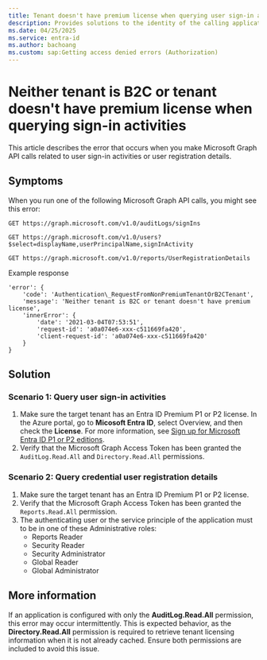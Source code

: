 ```yaml
---
title: Tenant doesn't have premium license when querying user sign-in activities using Microsoft Graph
description: Provides solutions to the identity of the calling application could not be established error when using Microsoft Graph.
ms.date: 04/25/2025
ms.service: entra-id
ms.author: bachoang
ms.custom: sap:Getting access denied errors (Authorization)
---
```


# Neither tenant is B2C or tenant doesn't have premium license when querying sign-in activities

This article describes the error that occurs when you make Microsoft Graph API calls related to user sign-in activities or user registration details.

## Symptoms

When you run one of the following Microsoft Graph API calls, you might see this error:

```http
GET https://graph.microsoft.com/v1.0/auditLogs/signIns

GET https://graph.microsoft.com/v1.0/users?$select=displayName,userPrincipalName,signInActivity

GET https://graph.microsoft.com/v1.0/reports/UserRegistrationDetails
```

Example response

```output
'error': {
    'code': 'Authentication\_RequestFromNonPremiumTenantOrB2CTenant',
    'message': 'Neither tenant is B2C or tenant doesn't have premium license',
    'innerError': {
        'date': '2021-03-04T07:53:51',
        'request-id': 'a0a074e6-xxx-c511669fa420',
        'client-request-id': 'a0a074e6-xxx-c511669fa420'
    }
}
```
## Solution

### Scenario 1: Query user sign-in activities

1. Make sure the target tenant has an Entra ID Premium P1 or P2 license. In the Azure portal, go to **Micosoft Entra ID**, select Overview, and then check the **License**.  For more information, see [Sign up for Microsoft Entra ID P1 or P2 editions](/entra/fundamentals/get-started-premium).
1. Verify that the Microsoft Graph Access Token has been granted the `AuditLog.Read.All` and `Directory.Read.All` permissions.

### Scenario 2: Query credential user registration details

1. Make sure the target tenant has an Entra ID Premium P1 or P2 license.
1. Verify that the Microsoft Graph Access Token has been granted the `Reports.Read.All` permission.
1. The authenticating user or the service principle of the application must to be in one of these Administrative roles:
    - Reports Reader
    - Security Reader
    - Security Administrator
    - Global Reader
    - Global Administrator

## More information

If an application is configured with only the **AuditLog.Read.All** permission, this error may occur intermittently. This is expected behavior, as the **Directory.Read.All** permission is required to retrieve tenant licensing information when it is not already cached. Ensure both permissions are included to avoid this issue.